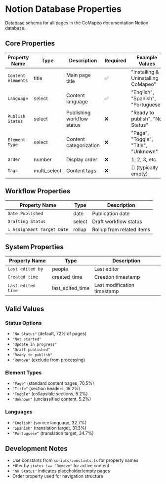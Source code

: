 # Notion Database Properties

Database schema for all pages in the CoMapeo documentation Notion database.

## Core Properties

| Property Name | Type | Description | Required | Example Values |
|---------------|------|-------------|----------|----------------|
| `Content elements` | title | Main page title | ✅ | "Installing & Uninstalling CoMapeo" |
| `Language` | select | Content language | ✅ | "English", "Spanish", "Portuguese" |
| `Publish Status` | select | Publishing workflow status | ❌ | "Ready to publish", "No Status" |
| `Element Type` | select | Content categorization | ❌ | "Page", "Toggle", "Title", "Unknown" |
| `Order` | number | Display order | ❌ | 1, 2, 3, etc. |
| `Tags` | multi_select | Content tags | ❌ | [] (typically empty) |

## Workflow Properties

| Property Name | Type | Description |
|---------------|------|-------------|
| `Date Published` | date | Publication date |
| `Drafting Status` | select | Draft workflow status |
| `↳ Assignment Target Date` | rollup | Rollup from related items |

## System Properties

| Property Name | Type | Description |
|---------------|------|-------------|
| `Last edited by` | people | Last editor |
| `Created time` | created_time | Creation timestamp |
| `Last edited time` | last_edited_time | Last modification timestamp |

## Valid Values

### Status Options
- `"No Status"` (default, 72% of pages)
- `"Not started"` 
- `"Update in progress"`
- `"Draft published"`
- `"Ready to publish"`
- `"Remove"` (exclude from processing)

### Element Types
- `"Page"` (standard content pages, 70.5%)
- `"Title"` (section headers, 19.2%)
- `"Toggle"` (collapsible sections, 5.2%)
- `"Unknown"` (unclassified content, 5.2%)

### Languages
- `"English"` (source language, 32.7%)
- `"Spanish"` (translation target, 31.3%)
- `"Portuguese"` (translation target, 34.7%)

## Development Notes

- Use constants from `scripts/constants.ts` for property names
- Filter by `status !== "Remove"` for active content
- `"No Status"` indicates placeholder/empty pages
- Order property used for navigation structure
